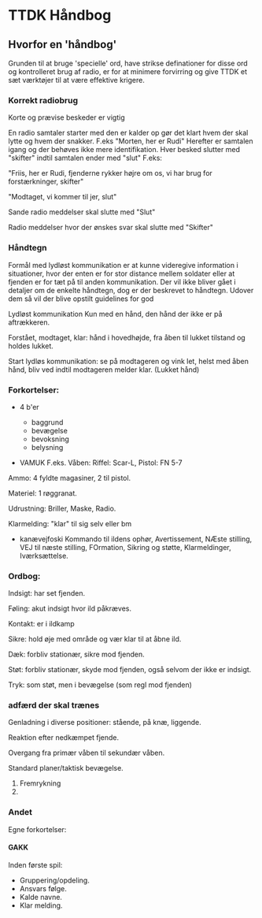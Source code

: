 # TTDK Håndbog

## Hvorfor en 'håndbog'
Grunden til at bruge 'specielle' ord, have strikse definationer for disse ord og kontrolleret brug af radio, er for at minimere forvirring og give TTDK et sæt værktøjer til at være effektive krigere.

### Korrekt radiobrug
Korte og prævise beskeder er vigtig

En radio samtaler starter med den er kalder op gør det klart hvem der skal lytte og hvem der snakker.
F.eks "Morten, her er Rudi"
Herefter er samtalen igang og der behøves ikke mere identifikation.
Hver besked slutter med "skifter" indtil samtalen ender med "slut"
F.eks: 

"Friis, her er Rudi, fjenderne rykker højre om os, vi har brug for forstærkninger, skifter"

"Modtaget, vi kommer til jer, slut"

Sande radio meddelser skal slutte med "Slut"

Radio meddelser hvor der ønskes svar skal slutte med "Skifter"

### Håndtegn
Formål med lydløst kommunikation er at kunne videregive information i situationer, hvor der enten er for stor distance mellem soldater eller at fjenden er for tæt på til anden kommunikation.
Der vil ikke bliver gået i detaljer om de enkelte håndtegn, dog er der beskrevet to håndtegn.
Udover dem så vil der blive opstilt guidelines for god

Lydløst kommunikation
Kun med en hånd, den hånd der ikke er på aftrækkeren.

Forstået, modtaget, klar: hånd i hovedhøjde, fra åben til lukket tilstand og holdes lukket.

Start lydløs kommunikation: se på modtageren og vink let, helst med åben hånd, bliv ved indtil modtageren melder klar. (Lukket hånd)



### Forkortelser:
- 4 b'er
    * baggrund
    * bevægelse
    * bevoksning
    * belysning

- VAMUK
F.eks.
Våben: Riffel: Scar-L, Pistol: FN 5-7

Ammo: 4 fyldte magasiner, 2 til pistol.

Materiel: 1 røggranat.

Udrustning: Briller, Maske, Radio.

Klarmelding: "klar" til sig selv eller bm

- kanævejfoski
Kommando til ildens ophør, Avertissement,
NÆste stilling,
VEJ til næste stilling,
FOrmation,
Sikring og støtte,
Klarmeldinger,
Iværksættelse.


### Ordbog:

Indsigt: har set fjenden.

Føling: akut indsigt hvor ild påkræves.

Kontakt: er i ildkamp

Sikre: hold øje med område og vær klar til at åbne ild.

Dæk: forbliv stationær, sikre mod fjenden.

Støt: forbliv stationær, skyde mod fjenden, også selvom der ikke er indsigt.

Tryk: som støt, men i bevægelse (som regl mod fjenden)


### adfærd der skal trænes
Genladning i diverse positioner: stående, på knæ, liggende.

Reaktion efter nedkæmpet fjende.

Overgang fra primær våben til sekundær våben.

Standard planer/taktisk bevægelse.
1. Fremrykning
2.

### Andet
Egne forkortelser:

#### GAKK
Inden første spil:
- Gruppering/opdeling.
- Ansvars følge.
- Kalde navne.
- Klar melding.

